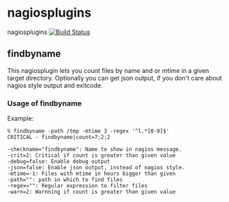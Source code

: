 # nagiosplugins
nagiosplugins [![Build Status](https://secure.travis-ci.org/szuecs/nagiosplugins.png?branch=master)](http://travis-ci.org/szuecs/nagiosplugins)

## findbyname
This nagiosplugin lets you count files by name and or mtime in a given
target directory. Optionally you can get json output, if you don't
care about nagios style output and exitcode.

### Usage of findbyname

Example:

    % findbyname -path /tmp -mtime 3 -regex '^l.*[0-9]$'
    CRITICAL - findbyname|count=7;2;2

    -checkname="findbyname": Name to show in nagios message.
    -crit=2: Critical if count is greater than given value
    -debug=false: Enable debug output
    -json=false: Enable json output, instead of nagios style.
    -mtime=-1: Files with mtime in hours bigger than given
    -path="": path in which to find files
    -regex="": Regular expression to filter files
    -warn=2: Warnning if count is greater than given value
